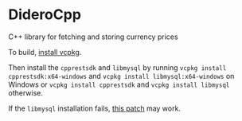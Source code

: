 # DideroCpp

C++ library for fetching and storing currency prices

To build, [install vcpkg](https://github.com/Microsoft/vcpkg).

Then install the `cpprestsdk` and `libmysql` by running `vcpkg install cpprestsdk:x64-windows` and `vcpkg install libmysql:x64-windows` on Windows or `vcpkg install cpprestsdk` and  `vcpkg install libmysql` otherwise.

If the `libmysql` installation fails, [this patch](https://github.com/Microsoft/vcpkg/issues/5046#issuecomment-451047415) may work.
